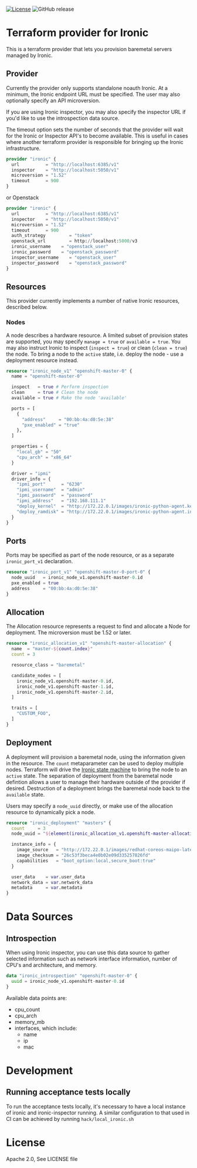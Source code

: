 [![License](https://img.shields.io/badge/License-Apache%202.0-blue.svg)](https://opensource.org/licenses/Apache-2.0) ![GitHub release](https://img.shields.io/github/release/openshift-metal3/terraform-provider-ironic.svg)

# Terraform provider for Ironic

This is a terraform provider that lets you provision baremetal servers managed by Ironic.

## Provider

Currently the provider only supports standalone noauth Ironic.  At a
minimum, the Ironic endpoint URL must be specified. The user may also
optionally specify an API microversion.

If you are using Ironic inspector, you may also specify the inspector
URL if you'd like to use the introspection data source.

The timeout option sets the number of seconds that the provider will wait
for the Ironic or Inspector API's to become available. This is useful in cases
where another terraform provider is responsible for bringing up the Ironic
infrastructure.

```terraform
provider "ironic" {
  url          = "http://localhost:6385/v1"
  inspector    = "http://localhost:5050/v1"
  microversion = "1.52"
  timeout      = 900
}
```
or Openstack
```terraform
provider "ironic" {
  url          = "http://localhost:6385/v1"
  inspector    = "http://localhost:5050/v1"
  microversion = "1.52"
  timeout      = 900
  auth_strategy         = "token"
  openstack_url         = http://localhost:5000/v3
  ironic_username    = "openstack_user"
  ironic_password    = "openstack_password"
  inspector_username    = "openstack_user"
  inspector_password    = "openstack_password"
}
```

## Resources

This provider currently implements a number of native Ironic resources,
described below.

### Nodes

A node describes a hardware resource.  A limited subset of provision
states are supported, you may specify `manage = true` or `available =
true`.  You may also instruct Ironic to inspect (`inspect = true`) or
clean (`clean = true`) the node.  To bring a node to the `active` state,
i.e. deploy the node - use a deployment resource instead.


```terraform
resource "ironic_node_v1" "openshift-master-0" {
  name = "openshift-master-0"

  inspect   = true # Perform inspection
  clean     = true # Clean the node
  available = true # Make the node 'available'

  ports = [
    {
      "address"     = "00:bb:4a:d0:5e:38"
      "pxe_enabled" = "true"
    },
  ]

  properties = {
    "local_gb" = "50"
    "cpu_arch" = "x86_64"
  }

  driver = "ipmi"
  driver_info = {
    "ipmi_port"      = "6230"
    "ipmi_username"  = "admin"
    "ipmi_password"  = "password"
    "ipmi_address"   = "192.168.111.1"
    "deploy_kernel"  = "http://172.22.0.1/images/ironic-python-agent.kernel"
    "deploy_ramdisk" = "http://172.22.0.1/images/ironic-python-agent.initramfs"
  }
}
```

## Ports

Ports may be specified as part of the node resource, or as a separate `ironic_port_v1`
declaration.

```terraform
resource "ironic_port_v1" "openshift-master-0-port-0" {
  node_uuid   = ironic_node_v1.openshift-master-0.id
  pxe_enabled = true
  address     = "00:bb:4a:d0:5e:38"
}
```

## Allocation

The Allocation resource represents a request to find and allocate a Node
for deployment. The microversion must be 1.52 or later.

```terraform
resource "ironic_allocation_v1" "openshift-master-allocation" {
  name  = "master-${count.index}"
  count = 3

  resource_class = "baremetal"

  candidate_nodes = [
    ironic_node_v1.openshift-master-0.id,
    ironic_node_v1.openshift-master-1.id,
    ironic_node_v1.openshift-master-2.id,
  ]

  traits = [
    "CUSTOM_FOO",
  ]
}
```

## Deployment

A deployment will provision a baremetal node, using the information
given in the resource.  The `count` metaparameter can be used to deploy
multiple nodes. Terraform will drive the [Ironic state
machine](https://docs.openstack.org/ironic/latest/contributor/states.html)
to bring the node to an `active` state.  The separation of deployment
from the baremetal node defintion allows a user to manage their hardware
outside of the provider if desired. Destruction of a deployment brings
the baremetal node back to the `available` state.

Users may specify a `node_uuid` directly, or make use of the allocation
resource to dynamically pick a node.


```terraform
resource "ironic_deployment" "masters" {
  count     = 3
  node_uuid = "${element(ironic_allocation_v1.openshift-master-allocation.*.node_uuid, count.index)}"

  instance_info = {
    image_source   = "http://172.22.0.1/images/redhat-coreos-maipo-latest.qcow2"
    image_checksum = "26c53f3beca4e0b02e09d335257826fd"
    capabilities   = "boot_option:local,secure_boot:true"
  }

  user_data    = var.user_data
  network_data = var.network_data
  metadata     = var.metadata
}
```

# Data Sources

## Introspection

When using Ironic inspector, you can use this data source to gather selected information such as network
interface information, number of CPU's and architecture, and memory.

```terraform
data "ironic_introspection" "openshift-master-0" {
  uuid = ironic_node_v1.openshift-master-0.id
}
```

Available data points are:

  - cpu_count
  - cpu_arch
  - memory_mb
  - interfaces, which include:
    - name
    - ip
    - mac

# Development

## Running acceptance tests locally

To run the acceptance tests locally, it's necessary to have a local instance of
ironic and ironic-inspector running.  A similar configuration to that used in
CI can be achieved by running `hack/local_ironic.sh`

# License

Apache 2.0, See LICENSE file
